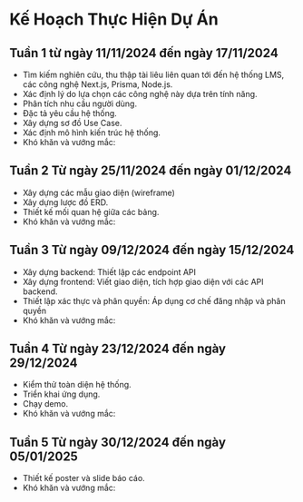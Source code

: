# Kế Hoạch Thực Hiện Dự Án

## Tuần 1 từ ngày 11/11/2024 đến ngày 17/11/2024

- Tìm kiếm nghiên cứu, thu thập tài liêu liên quan tới đến hệ thống LMS, các công nghệ Next.js, Prisma, Node.js.
- Xác định lý do lựa chọn các công nghệ này dựa trên tính năng.
- Phân tích nhu cầu người dùng.
- Đặc tả yêu cầu hệ thống.
- Xây dựng sơ đồ Use Case.
- Xác định mô hình kiến trúc hệ thống.
- Khó khăn và vướng mắc:

## Tuần 2 Từ ngày 25/11/2024 đến ngày 01/12/2024

- Xây dựng các mẫu giao diện (wireframe)
- Xây dựng lược đồ ERD.
- Thiết kế mối quan hệ giữa các bảng.
- Khó khăn và vướng mắc:

## Tuần 3 Từ ngày 09/12/2024 đến ngày 15/12/2024

- Xây dựng backend: Thiết lập các endpoint API
- Xây dựng frontend: Viết giao diện, tích hợp giao diện với các API backend.
- Thiết lập xác thực và phân quyền: Áp dụng cơ chế đăng nhập và phân quyền
- Khó khăn và vướng mắc:

## Tuần 4 Từ ngày 23/12/2024 đến ngày 29/12/2024

- Kiểm thử toàn diện hệ thống.
- Triển khai ứng dụng.
- Chạy demo.
- Khó khăn và vướng mắc:

## Tuần 5 Từ ngày 30/12/2024 đến ngày 05/01/2025

- Thiết kế poster và slide báo cáo.
- Khó khăn và vướng mắc:
